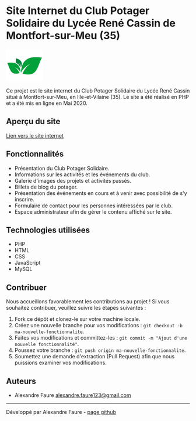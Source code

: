 # Site Internet du Club Potager Solidaire du Lycée René Cassin de Montfort-sur-Meu (35)

![Logo du Club Potager Solidaire](img/logomini.png)

Ce projet est le site internet du Club Potager Solidaire du Lycée René Cassin situé à Montfort-sur-Meu, en Ille-et-Vilaine (35). Le site a été réalisé en PHP et a été mis en ligne en Mai 2020.

## Aperçu du site

[Lien vers le site internet](https://potager-lyceerenecassin.legtux.org)

## Fonctionnalités

- Présentation du Club Potager Solidaire.
- Informations sur les activités et les événements du club.
- Galerie d'images des projets et activités passés.
- Billets de blog du potager.
- Présentation des événements en cours et à venir avec possibilité de s'y inscrire.
- Formulaire de contact pour les personnes intéressées par le club.
- Espace administrateur afin de gérer le contenu affiché sur le site.

## Technologies utilisées

- PHP
- HTML
- CSS
- JavaScript
- MySQL

## Contribuer

Nous accueillons favorablement les contributions au projet ! Si vous souhaitez contribuer, veuillez suivre les étapes suivantes :

1. Fork ce dépôt et clonez-le sur votre machine locale.
2. Créez une nouvelle branche pour vos modifications : `git checkout -b ma-nouvelle-fonctionnalite`.
3. Faites vos modifications et committez-les : `git commit -m "Ajout d'une nouvelle fonctionnalité"`.
4. Poussez votre branche : `git push origin ma-nouvelle-fonctionnalite`.
5. Soumettez une demande d'extraction (Pull Request) afin que nous puissions examiner vos modifications.

## Auteurs

- Alexandre Faure [alexandre.faure123@gmail.com](mailto:alexandre.faure123@gmail.com)

---
Développé par Alexandre Faure - [page github](https://github.com/alexandre-faure)
